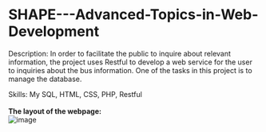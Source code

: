 # SHAPE---Advanced-Topics-in-Web-Development
Description: In order to facilitate the public to inquire about relevant information, the project uses Restful to develop a web service for the user to inquiries about the bus information. One of the tasks in this project is to manage the database.

Skills: My SQL, HTML, CSS, PHP, Restful<br><br>
**The layout of the webpage:** <br>
![image](https://user-images.githubusercontent.com/86401891/123266750-e315ca00-d52e-11eb-89ba-9d7fffdab686.png)
